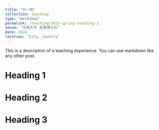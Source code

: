 ```yaml
---
title: "孙一鸣"
collection: teaching
type: "Workshop"
permalink: /teaching/2015-spring-teaching-1
venue: "东南大学 至善博士后"
date: 2024
location: "City, Country"
---
```


This is a description of a teaching experience. You can use markdown like any other post.

Heading 1
======

Heading 2
======

Heading 3
======
